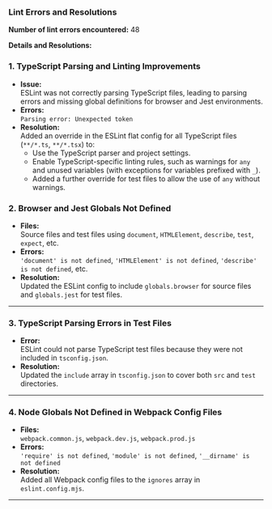 ### Lint Errors and Resolutions

**Number of lint errors encountered:** 48

**Details and Resolutions:**

### 1. TypeScript Parsing and Linting Improvements

- **Issue:**  
  ESLint was not correctly parsing TypeScript files, leading to parsing errors and missing global definitions for browser and Jest environments.
- **Errors:**  
  `Parsing error: Unexpected token`
- **Resolution:**  
  Added an override in the ESLint flat config for all TypeScript files (`**/*.ts`, `**/*.tsx`) to:
  - Use the TypeScript parser and project settings.
  - Enable TypeScript-specific linting rules, such as warnings for `any` and unused variables (with exceptions for variables prefixed with `_`).
  - Added a further override for test files to allow the use of `any` without warnings.

### 2. Browser and Jest Globals Not Defined

- **Files:**  
  Source files and test files using `document`, `HTMLElement`, `describe`, `test`, `expect`, etc.
- **Errors:**  
  `'document' is not defined`, `'HTMLElement' is not defined`, `'describe' is not defined`, etc.
- **Resolution:**  
  Updated the ESLint config to include `globals.browser` for source files and `globals.jest` for test files.

---

### 3. TypeScript Parsing Errors in Test Files

- **Error:**  
  ESLint could not parse TypeScript test files because they were not included in `tsconfig.json`.
- **Resolution:**  
  Updated the `include` array in `tsconfig.json` to cover both `src` and `test` directories.

---

### 4. Node Globals Not Defined in Webpack Config Files

- **Files:**  
  `webpack.common.js`, `webpack.dev.js`, `webpack.prod.js`
- **Errors:**  
  `'require' is not defined`, `'module' is not defined`, `'__dirname' is not defined`
- **Resolution:**  
  Added all Webpack config files to the `ignores` array in `eslint.config.mjs`.

---
